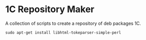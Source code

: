 # 1C Repository Maker

A collection of scripts to create a repository of deb packages 1C.

    sudo apt-get install libhtml-tokeparser-simple-perl
